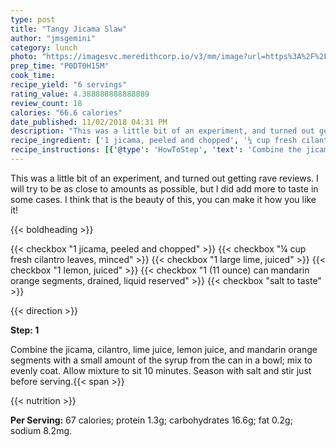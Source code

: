 ```yaml
---
type: post
title: "Tangy Jicama Slaw"
author: "jmsgemini"
category: lunch
photo: "https://imagesvc.meredithcorp.io/v3/mm/image?url=https%3A%2F%2Fimages.media-allrecipes.com%2Fuserphotos%2F703686.jpg"
prep_time: "P0DT0H15M"
cook_time: 
recipe_yield: "6 servings"
rating_value: 4.388888888888889
review_count: 18
calories: "66.6 calories"
date_published: 11/02/2018 04:31 PM
description: "This was a little bit of an experiment, and turned out getting rave reviews. I will try to be as close to amounts as possible, but I did add more to taste in some cases. I think that is the beauty of this, you can make it how you like it!"
recipe_ingredient: ['1 jicama, peeled and chopped', '¼ cup fresh cilantro leaves, minced', '1 large lime, juiced', '1 lemon, juiced', '1 (11 ounce) can mandarin orange segments, drained, liquid reserved', 'salt to taste']
recipe_instructions: [{'@type': 'HowToStep', 'text': 'Combine the jicama, cilantro, lime juice, lemon juice, and mandarin orange segments with a small amount of the syrup from the can in a bowl; mix to evenly coat. Allow mixture to sit 10 minutes. Season with salt and stir just before serving.\n'}]
---
```


This was a little bit of an experiment, and turned out getting rave reviews. I will try to be as close to amounts as possible, but I did add more to taste in some cases. I think that is the beauty of this, you can make it how you like it! 

{{< boldheading >}}

{{< checkbox "1  jicama, peeled and chopped" >}}
{{< checkbox "¼ cup fresh cilantro leaves, minced" >}}
{{< checkbox "1 large lime, juiced" >}}
{{< checkbox "1  lemon, juiced" >}}
{{< checkbox "1 (11 ounce) can mandarin orange segments, drained, liquid reserved" >}}
{{< checkbox "salt to taste" >}}


{{< direction >}}

**Step: 1**

Combine the jicama, cilantro, lime juice, lemon juice, and mandarin orange segments with a small amount of the syrup from the can in a bowl; mix to evenly coat. Allow mixture to sit 10 minutes. Season with salt and stir just before serving.{{< span >}}

{{< nutrition >}}

**Per Serving:** 67 calories; protein 1.3g; carbohydrates 16.6g; fat 0.2g; sodium 8.2mg.